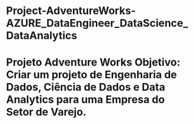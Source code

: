 # Project-AdventureWorks-AZURE_DataEngineer_DataScience_DataAnalytics
# Projeto Adventure Works  **Objetivo:** Criar um projeto de Engenharia de Dados, Ciência de Dados e Data Analytics para uma Empresa do Setor de Varejo.

